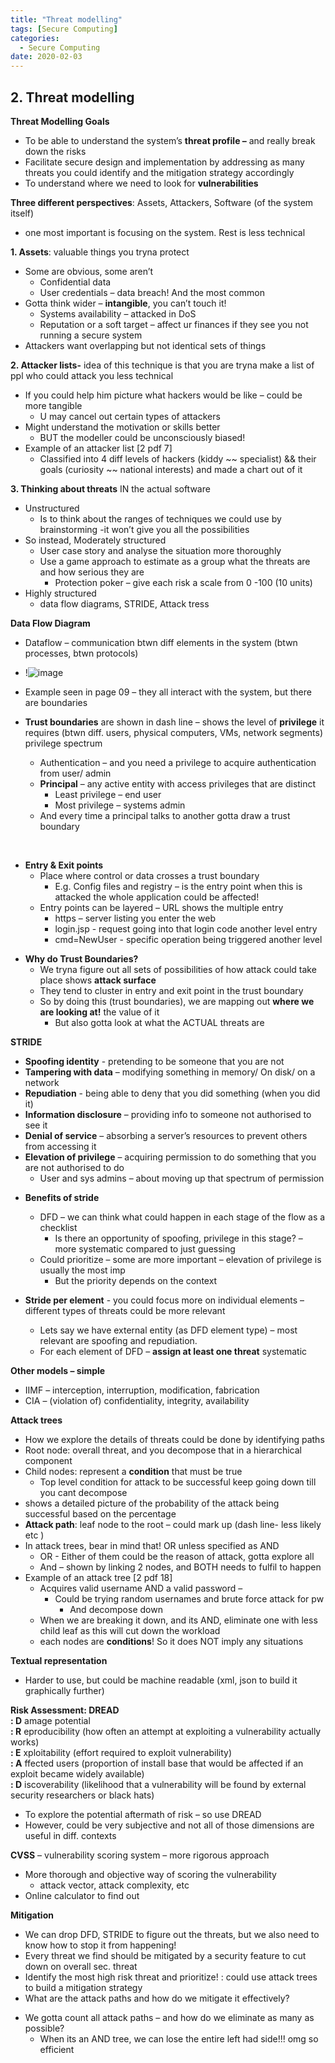 ```yaml
---
title: "Threat modelling"
tags: [Secure Computing]
categories:
  - Secure Computing
date: 2020-02-03
---
```


## **2. Threat modelling**


**Threat Modelling Goals**
  - To be able to understand the system’s **threat profile –** and really break
    down the risks
  - Facilitate secure design and implementation by
    <span class="underline">addressing</span> as many threats you could
    identify and the <span class="underline">mitigation strategy</span>
    accordingly
  - To understand where we need to look for **vulnerabilities**


**Three different perspectives**: Assets, Attackers, Software (of the
system itself)
  - one most important is focusing on the system. Rest is less technical

**1. Assets**: valuable things you tryna protect
  - Some are obvious, some aren’t
      - Confidential data
      - User credentials – data breach\! And the most common
  - Gotta think wider – **intangible**, you can’t touch it\!
      - Systems availability – attacked in DoS
      - Reputation or a soft target – affect ur finances if they see you
        not running a secure system
  - Attackers want overlapping but not identical sets of things

**2. Attacker lists-** idea of this technique is that you are tryna make
a list of ppl who could attack you less technical
  - If you could help him picture what hackers would be like – could be
    more tangible
      - U may cancel out certain types of attackers
  - Might understand the motivation or skills better
      - BUT the modeller could be unconsciously biased\!
  - Example of an attacker list \[2 pdf 7\]
      - Classified into 4 diff levels of hackers (kiddy \~\~ specialist)
        && their goals (curiosity \~\~ national interests) and made a
        chart out of it

**3. Thinking about threats** IN the actual software
  - Unstructured
      - Is to think about the ranges of techniques we could use by
        <span class="underline">brainstorming</span> -it won’t give you
        all the possibilities
  - So instead, Moderately structured
      - <span class="underline">User case story</span> and analyse the
        situation more thoroughly
      - Use a <span class="underline">game approach</span> to estimate
        as a group what the threats are and how serious they are
          - Protection poker – give each risk a scale from 0 -100 (10
            units)
  - Highly structured
      - data flow diagrams, STRIDE, Attack tress

**Data Flow Diagram**
  - Dataflow – communication btwn diff elements in the system (btwn
    processes, btwn protocols)
  - !![image](https://user-images.githubusercontent.com/33334078/74365109-53ea9500-4dc5-11ea-8b12-a034d86e7f45.png)
  - Example seen in page 09 – they all interact with the system, but
    there are boundaries

  - **Trust boundaries** are shown in dash line – shows the level of
    **privilege** it requires (btwn diff. users, physical computers,
    VMs, network segments) privilege spectrum
      - Authentication – and you need a privilege to acquire
        authentication from user/ admin
      - **Principal** – any active entity with access privileges that
        are distinct
          - Least privilege – end user
          - Most privilege – systems admin
      - And every time a principal talks to another gotta draw a trust
        boundary

</br>

  - **Entry & Exit points**
      - Place where control or data crosses a trust boundary
          - E.g. Config files and registry – is the entry point when
            this is attacked the whole application could be affected\!
      - Entry points can be layered – URL shows the multiple entry
          - https – server listing you enter the web
          - login.jsp - request going into that login code another level
            entry
          - cmd=NewUser - specific operation being triggered another
            level

<!-- end list -->

  - **Why do Trust Boundaries?**
      - We tryna figure out all sets of possibilities of how attack
        could take place shows **attack surface**
      - They tend to cluster in entry and exit point in the trust
        boundary
      - So by doing this (trust boundaries), we are mapping out **where
        we are looking at\!** the value of it
          - But also gotta look at what the ACTUAL threats are

**STRIDE**
  - **Spoofing identity** - pretending to be someone that you are not
  - **Tampering with data** – modifying something in memory/ On disk/ on
    a network
  - **Repudiation** - being able to deny that you did something (when
    you did it)
  - **Information disclosure** – providing info to someone not
    authorised to see it
  - **Denial of service** – absorbing a server’s resources to prevent
    others from accessing it
  - **Elevation of privilege** – acquiring permission to do something
    that you are not authorised to do
      - User and sys admins – about moving up that spectrum of
        permission

<!-- end list -->

  - **Benefits of stride**
      - DFD – we can think what could happen in each stage of the flow
        as a checklist
          - Is there an opportunity of spoofing, privilege in this
            stage? – more <span class="underline">systematic</span>
            compared to just guessing
      - Could <span class="underline">prioritize</span> – some are more
        important – elevation of privilege is usually the most imp
          - But the priority depends on the context


  - **Stride per element** - you could focus more on individual elements
    – different types of threats could be more relevant
      - Lets say we have external entity (as DFD element type) – most
        relevant are spoofing and repudiation.
      - For each element of DFD – **assign at least one threat**
        systematic

**Other models – simple**
  - IIMF – interception, interruption, modification, fabrication
  - CIA – (violation of) confidentiality, integrity, availability

**Attack trees**
  - How we explore the details of threats could be done by identifying
    paths
  - <span class="underline">Root node</span>: overall threat, and you
    decompose that in a hierarchical component
  - <span class="underline">Child nodes</span>: represent a
    **condition** that must be true
      - Top level condition for attack to be successful keep going down
        till you cant decompose
  - shows a detailed picture of the probability of the attack being
    successful based on the percentage
  - **Attack path**: leaf node to the root – could mark up (dash line-
    less likely etc )
  - In attack trees, bear in mind that\! OR unless specified as AND
      - OR - Either of them could be the reason of attack, gotta explore
        all
      - And – shown by linking 2 nodes, and BOTH needs to fulfil to
        happen
  - Example of an attack tree \[2 pdf 18\]
      - Acquires valid username AND a valid password –
          - Could be trying random usernames and brute force attack for
            pw
              - And decompose down
      - When we are breaking it down, and its AND, eliminate one with
        less child leaf as this will cut down the workload
      - each nodes are **conditions**\! So it does NOT imply any
        situations

**Textual representation**
  - Harder to use, but could be machine readable (xml, json to build it
    graphically further)

**Risk Assessment: DREAD**  
**: D** amage potential  
**: R** eproducibility (how often an attempt at exploiting a
vulnerability actually works)  
**: E** xploitability (effort required to exploit vulnerability)  
**: A** ffected users (proportion of install base that would be affected
if an exploit became widely available)  
**: D** iscoverability (likelihood that a vulnerability will be found by
external security researchers or black hats)  
  - To explore the potential aftermath of risk – so use DREAD
  - However, could be very subjective and not all of those dimensions
    are useful in diff. contexts

**CVSS** – vulnerability scoring system – more rigorous approach
  - More thorough and objective way of scoring the vulnerability
      - attack vector, attack complexity, etc
  - Online calculator to find out

**Mitigation**
  - We can drop DFD, STRIDE to figure out the threats, but we also need
    to know how to stop it from happening\!
  - Every threat we find should be mitigated by a
    <span class="underline">security feature</span> to cut down on
    overall sec. threat
  - Identify the most high risk threat and prioritize\!
: could use attack trees to build a mitigation strategy
  - What are the attack paths and how do we mitigate it effectively?
<!-- end list -->
  - We gotta count all attack paths – and how do we eliminate as many as
    possible?
      - When its an AND tree, we can lose the entire left had side\!\!\!
        omg so efficient

